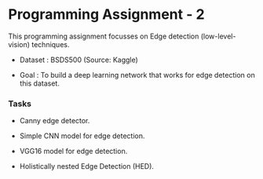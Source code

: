 # Programming Assignment - 2

This programming assignment focusses on Edge detection (low-level-vision) techniques.

- Dataset : BSDS500 (Source: Kaggle)

- Goal : To build a deep learning network that works for edge detection on this dataset.

### Tasks

- Canny edge detector.

- Simple CNN model for edge detection.
- VGG16 model for edge detection.
- Holistically nested Edge Detection (HED).